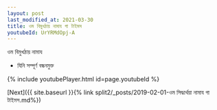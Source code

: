 ```yaml
---
layout: post
last_modified_at: 2021-03-30
title: ওম বিমুখঠায় নামায গা টাইমস
youtubeId: UrYRMdOpj-A
---
```

 
 
 ওম বিমুখঠায় নামায  
 
 -  যিনি সম্পূর্ণ বন্ধনমুক্ত 
 
  
 
  
 
 
 
 
 
 


{% include youtubePlayer.html id=page.youtubeId %}
 
[Next]({{ site.baseurl }}{% link  split2/_posts/2019-02-01-ওম সিদ্ধার্থয়া নামায গা টাইমস.md%})
 
